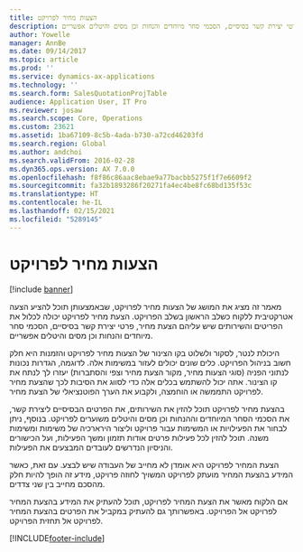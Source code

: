 ```yaml
---
title: הצעות מחיר לפרויקט
description: מאמר זה מציג את המושג של הצעות מחיר לפרויקט, שבאמצעותן תוכל להציע הצעה אטרקטיבית ללקוח כשלב הראשון בשלב הפרויקט. הצעת מחיר לפרויקט יכולה לכלול את הפריטים והשירותים שיש עליהם הצעת מחיר, פרטי יצירת קשר בסיסיים, הסכמי סחר מיוחדים והנחות וכן מסים והיטלים אפשריים.
author: Yowelle
manager: AnnBe
ms.date: 09/14/2017
ms.topic: article
ms.prod: ''
ms.service: dynamics-ax-applications
ms.technology: ''
ms.search.form: SalesQuotationProjTable
audience: Application User, IT Pro
ms.reviewer: josaw
ms.search.scope: Core, Operations
ms.custom: 23621
ms.assetid: 1ba67109-8c5b-4ada-b730-a72cd46203fd
ms.search.region: Global
ms.author: andchoi
ms.search.validFrom: 2016-02-28
ms.dyn365.ops.version: AX 7.0.0
ms.openlocfilehash: f8f86c86aac8ebae9a77bacbb5275f1f7e6609f2
ms.sourcegitcommit: fa32b1893286f20271fa4ec4be8fc68bd135f53c
ms.translationtype: HT
ms.contentlocale: he-IL
ms.lasthandoff: 02/15/2021
ms.locfileid: "5289145"
---
```

# <a name="project-quotations"></a>הצעות מחיר לפרויקט

[!include [banner](../includes/banner.md)]

מאמר זה מציג את המושג של הצעות מחיר לפרויקט, שבאמצעותן תוכל להציע הצעה אטרקטיבית ללקוח כשלב הראשון בשלב הפרויקט. הצעת מחיר לפרויקט יכולה לכלול את הפריטים והשירותים שיש עליהם הצעת מחיר, פרטי יצירת קשר בסיסיים, הסכמי סחר מיוחדים והנחות וכן מסים והיטלים אפשריים. 

היכולת לנטר, לסקור ולשלוט בקו הצינור של הצעות מחיר לפרויקט והזמנות היא חלק חשוב בניהול הפרויקט. כלים שונים יכולים לעזור במשימות אלה. לדוגמה, הגדרות נכונות לנתוני הפניה (סוגי הצעות מחיר, מקור הצעת מחיר וצפי והסתברות) יעזרו לך לנתח את קו הצינור. אתה יכול להשתמש בכלים אלה כדי לסווג את הסיבות לכך שהצעת מחיר לפרויקט התממשה או הוחמצה, ולקבוע את הערך הפוטנציאלי של הצעת מחיר. 

בהצעת מחיר לפרויקט תוכל להזין את השירותים, את הפרטים הבסיסיים ליצירת קשר, את הסכמי הסחר המיוחדים וההנחות וכן מסים והיטלים משוערים לפרויקט. בנוסף, ניתן לבחור את הפעילויות או המשימות עבור פרויקט וליצור הירארכיה של משימות ומשימות משנה. תוכל להזין לכל פעילות פרטים אודות תזמון ומשך הפעילות, ועל הכישורים והניסיון הנדרשים לעובדים המבצעים את הפעילות. 

הצעת המחיר לפרויקט היא אומדן לא מחייב של העבודה שיש לבצע. עם זאת, כאשר המידע בהצעת המחיר מועתק לפרויקט המשויך לחוזה פרויקט, מידע זה הופך להיות חלק מהסכם מחייב בין שני צדדים. 

אם הלקוח מאשר את הצעת המחיר לפרויקט, תוכל להעתיק את המידע בהצעת המחיר לפרויקט אל הפרויקט. באפשרותך גם להעתיק במקביל את הפרטים בהצעת המחיר לפרויקט אל תחזית הפרויקט.





[!INCLUDE[footer-include](../includes/footer-banner.md)]
